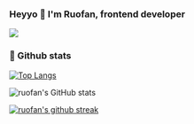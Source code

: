 ### Heyyo 👋  I'm Ruofan, frontend developer

[![](http://img.shields.io/static/v1?label=twitter&message=ruofan&style=flat&logo=twitter&color=87dfd6)](https://twitter.com/ruofanzzz)

### 🚀 Github stats 
[![Top Langs](https://github-readme-stats.vercel.app/api/top-langs/?username=ruofanwei&layout=compact&show_icons=true&theme=radical)](https://github.com/anuraghazra/github-readme-stats)

![ruofan's GitHub stats](https://github-readme-stats.vercel.app/api?username=ruofanwei&show_icons=true&theme=radical)

[![ruofan's github streak](https://github-readme-streak-stats.herokuapp.com/?user=ruofanwei&theme=blue-green)](https://github.com/DenverCoder1/github-readme-streak-stats)



<!--
**ruofanwei/ruofanwei** is a ✨ _special_ ✨ repository because its `README.md` (this file) appears on your GitHub profile.

Here are some ideas to get you started:

- 🔭 I’m currently working on ...
- 🌱 I’m currently learning ...
- 👯 I’m looking to collaborate on ...
- 🤔 I’m looking for help with ...
- 💬 Ask me about ...
- 📫 How to reach me: ...
- 😄 Pronouns: ...
- ⚡ Fun fact: ...
-->
